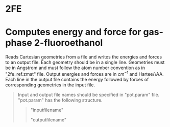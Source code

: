 # 2FE
Computes energy and force for gas-phase 2-fluoroethanol
=======================================================
Reads Cartesian geometries from a file and writes the energies and forces to an output file.
Each geometry should be in a single line.
Geometries must be in Angstrom and must follow the atom number convention as in "2fe_ref.zmat" file.
Output energies and forces are in $cm^{-1}$ and Hartee/\AA. 
Each line in the output file contains the energy followed by forces of corresponding geometries in the input file. 
> Input and output file names should be specified in "pot.param" file.
> "pot.param" has the following structure.
>> "inputfilename"
>> 
>> "outputfilename"
